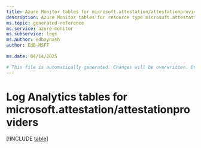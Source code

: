```yaml
---
title: Azure Monitor tables for microsoft.attestation/attestationproviders
description: Azure Monitor tables for resource type microsoft.attestation/attestationproviders
ms.topic: generated-reference
ms.service: azure-monitor
ms.subservice: logs
ms.author: edbaynash
author: EdB-MSFT
   
ms.date: 04/14/2025

# This file is automatically generated. Changes will be overwritten. Do not change this file directly.
---
```


# Log Analytics tables for microsoft.attestation/attestationproviders  

[!INCLUDE [table](~/reusable-content/ce-skilling/azure/includes/azure-monitor/reference/tables/microsoft-attestation_attestationproviders-include.md)]

